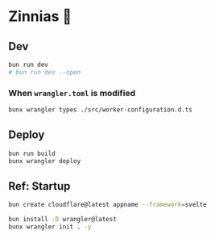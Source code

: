 # Zinnias 🌼

## Dev

```sh
bun run dev
# bun run dev --open
```

### When `wrangler.toml` is modified

```sh
bunx wrangler types ./src/worker-configuration.d.ts
```

## Deploy

```sh
bun run build
bunx wrangler deploy
```

## Ref: Startup

```sh
bun create cloudflare@latest appname --framework=svelte

bun install -D wrangler@latest
bunx wrangler init . -y
```
